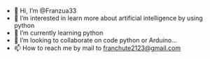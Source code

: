 - 👋 Hi, I’m @Franzua33
- 👀 I’m interested in learn more about artificial intelligence by using python 
- 🌱 I’m currently learning python
- 💞️ I’m looking to collaborate on code python or Arduino...
- 📫 How to reach me by mail to franchute2123@gmail.com 

<!---
Franzua33/Franzua33 is a ✨ special ✨ repository because its `README.md` (this file) appears on your GitHub profile.
You can click the Preview link to take a look at your changes.
--->
